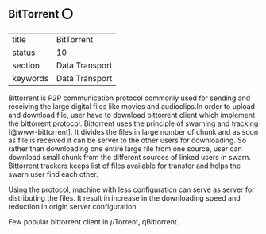 ## BitTorrent :o:


|          |                |
| -------- | -------------- |
| title    | BitTorrent     | 
| status   | 10             |
| section  | Data Transport |
| keywords | Data Transport |



Bittorrent is P2P communication protocol commonly used for sending and
receiving the large digital files like movies and audioclips.In order
to upload and download file, user have to download bittorrent client
which implement the bittorrent protocol. Bittorrent uses the principle
of swarning and tracking [@www-bittorrent]. It divides the files
in large number of chunk and as soon as file is received it can be
server to the other users for downloading.  So rather than downloading
one entire large file from one source, user can download small chunk
from the different sources of linked users in swarn. Bittorrent
trackers keeps list of files available for transfer and helps the
swarn user find each other.

Using the protocol, machine with less configuration can serve as
server for distributing the files. It result in increase in the
downloading speed and reduction in origin server configuration.

Few popular bittorrent client in $\mu$Torrent, qBittorrent.



